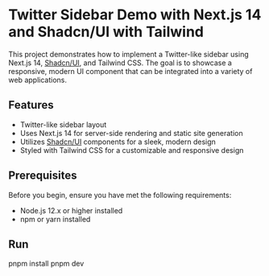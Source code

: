 # Twitter Sidebar Demo with Next.js 14 and Shadcn/UI with Tailwind

This project demonstrates how to implement a Twitter-like sidebar using Next.js 14, [Shadcn/UI](https://github.com/shadcn/ui), and Tailwind CSS. The goal is to showcase a responsive, modern UI component that can be integrated into a variety of web applications.

## Features

- Twitter-like sidebar layout
- Uses Next.js 14 for server-side rendering and static site generation
- Utilizes [Shadcn/UI](https://github.com/shadcn/ui) components for a sleek, modern design
- Styled with Tailwind CSS for a customizable and responsive design

## Prerequisites

Before you begin, ensure you have met the following requirements:
- Node.js 12.x or higher installed
- npm or yarn installed


## Run
pnpm install
pnpm dev
